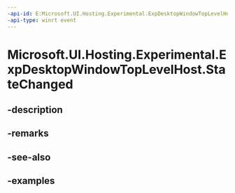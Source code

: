 ```yaml
---
-api-id: E:Microsoft.UI.Hosting.Experimental.ExpDesktopWindowTopLevelHost.StateChanged
-api-type: winrt event
---
```


# Microsoft.UI.Hosting.Experimental.ExpDesktopWindowTopLevelHost.StateChanged

<!--
public event Windows.Foundation.TypedEventHandler<Microsoft.UI.Composition.Experimental.IExpContentTopLevelHost,object> StateChanged;
-->


## -description

## -remarks

## -see-also

## -examples


